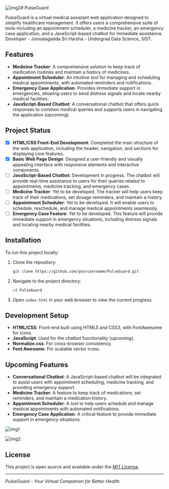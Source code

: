 ![img2](https://github.com/user-attachments/assets/da633d28-dbd6-4116-ac07-4da6d3e5fa61)# PulseGuard

PulseGuard is a virtual medical assistant web application designed to simplify healthcare management. It offers users a comprehensive suite of tools including an appointment scheduler, a medicine tracker, an emergency case application, and a JavaScript-based chatbot for immediate assistance.
Developer - Jonnalagadda Sri Harsha - Undergrad Data Science, SIST.
## Features

- **Medicine Tracker**: A comprehensive solution to keep track of medication routines and maintain a history of medicines.
- **Appointment Scheduler**: An intuitive tool for managing and scheduling medical appointments, with automated reminders and notifications.
- **Emergency Case Application**: Provides immediate support in emergencies, allowing users to send distress signals and locate nearby medical facilities.
- **JavaScript-Based Chatbot**: A conversational chatbot that offers quick responses to common medical queries and supports users in navigating the application (upcoming).

## Project Status

- [x] **HTML/CSS Front-End Development**: Completed the main structure of the web application, including the header, navigation, and sections for displaying core features.
- [x] **Basic Web Page Design**: Designed a user-friendly and visually appealing interface with responsive elements and interactive components.
- [ ] **JavaScript-Based Chatbot**: Development in progress. The chatbot will provide real-time assistance to users for their queries related to appointments, medicine tracking, and emergency cases.
- [ ] **Medicine Tracker**: Yet to be developed. The tracker will help users keep track of their medications, set dosage reminders, and maintain a history.
- [ ] **Appointment Scheduler**: Yet to be developed. It will enable users to schedule, reschedule, and manage medical appointments seamlessly.
- [ ] **Emergency Case Feature**: Yet to be developed. This feature will provide immediate support in emergency situations, including distress signals and locating nearby medical facilities.

## Installation

To run this project locally:

1. Clone the repository:
    ```bash
    git clone https://github.com/yourusername/PulseGuard.git
    ```

2. Navigate to the project directory:
    ```bash
    cd PulseGuard
    ```

3. Open `index.html` in your web browser to view the current progress.

## Development Setup

- **HTML/CSS**: Front-end built using HTML5 and CSS3, with FontAwesome for icons.
- **JavaScript**: Used for the chatbot functionality (upcoming).
- **Normalize.css**: For cross-browser consistency.
- **Font Awesome**: For scalable vector icons.

## Upcoming Features

- **Conversational Chatbot**: A JavaScript-based chatbot will be integrated to assist users with appointment scheduling, medicine tracking, and providing emergency support.
- **Medicine Tracker**: A feature to keep track of medications, set reminders, and maintain a medication history.
- **Appointment Scheduler**: A tool to help users schedule and manage medical appointments with automated notifications.
- **Emergency Case Application**: A critical feature to provide immediate support in emergency situations.

![img1](https://github.com/user-attachments/assets/6ee31fac-30de-4cf0-a6e0-f36bb97a7ae4)

![img2](https://github.com/user-attachments/assets/cc15e67b-274d-4b5a-a66d-ebdec0b66fd6)

  
## License

This project is open source and available under the [MIT License](LICENSE).

---

*PulseGuard - Your Virtual Companion for Better Health.*
